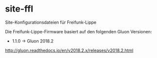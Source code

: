 # site-ffl
Site-Konfigurationsdateien für Freifunk-Lippe

Die Freifunk-Lippe-Firmware basiert auf den folgenden Gluon Versionen:


* 1.1.0 -> Gluon 2018.2

http://gluon.readthedocs.io/en/v2018.2.x/releases/v2018.2.html
